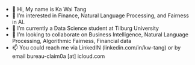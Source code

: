 - 👋 Hi, My name is Ka Wai Tang
- 👀 I’m interested in Finance, Natural Language Processing, and Fairness in AI.
- 🌱 I’m currently a Data Science student at Tilburg University
- 💞️ I’m looking to collaborate on Business Intelligence, Natural Language Processing, Algorithmic Fairness, Financial data
- 📫 You could reach me via LinkedIN (linkedin.com/in/kw-tang) or by email bureau-claim0a [at] icloud.com

<!---
kawaitang/kawaitang is a ✨ special ✨ repository because its `README.md` (this file) appears on your GitHub profile.
You can click the Preview link to take a look at your changes.
--->
